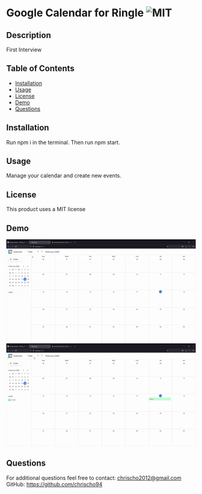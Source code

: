 # Google Calendar for Ringle ![MIT](https://img.shields.io/badge/license-MIT-red)

  ## Description 
  First Interview

  ## Table of Contents
  * [Installation](#installation)
  * [Usage](#usage)
  * [License](#license)
  * [Demo](#demo)
  * [Questions](#questions)

  
  ## Installation
  Run npm i in the terminal. Then run npm start.

  ## Usage 
  Manage your calendar and create new events.

  ## License
  This product uses a MIT license

  ## Demo
  <img src="src/assets/ezgif.com-gif-maker1.gif">
  <img src="src/assets/ezgif.com-gif-maker2.gif">

  ## Questions
  For additional questions feel free to contact: chrischo2012@gmail.com
  GitHub: https://github.com/chrischo94
  